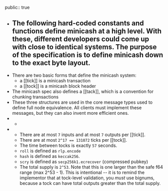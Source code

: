 public:: true

- The following hard-coded constants and functions define minicash at a high level. With these, different developers could come up with close to identical systems. The purpose of the specification is to define minicash down to the exact byte layout.
	-
- There are two basic forms that define the minicash system:
	- a [[tick]] is a minicash transaction
	- a [[tock]] is a minicash block header
- The minicash spec also defines a [[tack]], which is a convention for chunking transactions
- These three structures are used in the core message types used to define full node equivalence. All clients must implement these messages, but they can also invent more efficient ones.
-
	-
-
	- There are at most `7` inputs and at most `7` outputs per [[tick]].
	- There are at most `2^17 == 131072` ticks per [[tock]].
	- The time between tocks is exactly `57` seconds.
	- `roll` is defined as `rlp.encode`
	- `hash` is defined as `keccak256`.
	- `scry` is defined as `secp256k1.ecrecover` (compressed pubkey)
	- The total supply is `2^53`. Note that this is one larger than the safe f64 range (max 2^53 - 1). This is intentional -- it is to remind the implementor that at tock-level validation, you *must* use bignums, because a tock can have total outputs greater than the total supply.